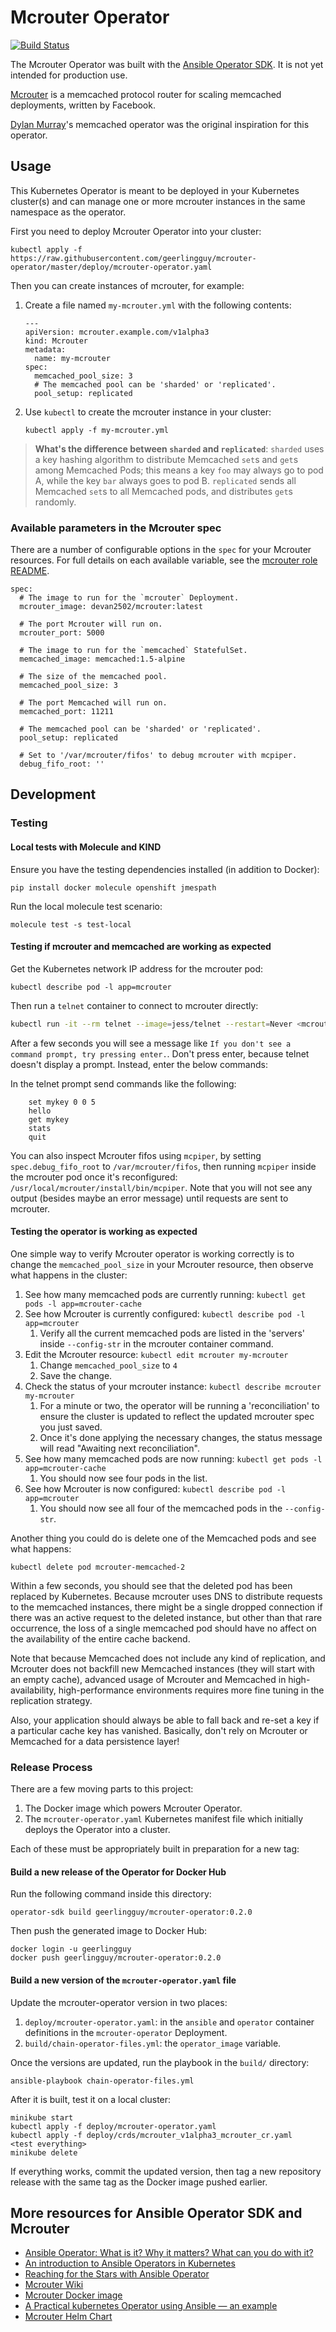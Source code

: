 # Mcrouter Operator

[![Build Status](https://travis-ci.com/geerlingguy/mcrouter-operator.svg?branch=master)](https://travis-ci.com/geerlingguy/mcrouter-operator)

The Mcrouter Operator was built with the [Ansible Operator SDK](https://github.com/operator-framework/operator-sdk/blob/master/doc/ansible/user-guide.md). It is not yet intended for production use.

[Mcrouter](https://github.com/facebook/mcrouter) is a memcached protocol router for scaling memcached deployments, written by Facebook.

[Dylan Murray](https://github.com/dymurray)'s memcached operator was the original inspiration for this operator.

## Usage

This Kubernetes Operator is meant to be deployed in your Kubernetes cluster(s) and can manage one or more mcrouter instances in the same namespace as the operator.

First you need to deploy Mcrouter Operator into your cluster:

    kubectl apply -f https://raw.githubusercontent.com/geerlingguy/mcrouter-operator/master/deploy/mcrouter-operator.yaml

Then you can create instances of mcrouter, for example:

  1. Create a file named `my-mcrouter.yml` with the following contents:

     ```
     ---
     apiVersion: mcrouter.example.com/v1alpha3
     kind: Mcrouter
     metadata:
       name: my-mcrouter
     spec:
       memcached_pool_size: 3
       # The memcached pool can be 'sharded' or 'replicated'.
       pool_setup: replicated
     ```

  2. Use `kubectl` to create the mcrouter instance in your cluster:

     ```
     kubectl apply -f my-mcrouter.yml
     ```

> **What's the difference between `sharded` and `replicated`**: `sharded` uses a key hashing algorithm to distribute Memcached `set`s and `get`s among Memcached Pods; this means a key `foo` may always go to pod A, while the key `bar` always goes to pod B. `replicated` sends all Memcached `set`s to all Memcached pods, and distributes `get`s randomly.

### Available parameters in the Mcrouter spec

There are a number of configurable options in the `spec` for your Mcrouter resources. For full details on each available variable, see the [mcrouter role README](roles/mcrouter/README.md).

    spec:
      # The image to run for the `mcrouter` Deployment.
      mcrouter_image: devan2502/mcrouter:latest
    
      # The port Mcrouter will run on.
      mcrouter_port: 5000
    
      # The image to run for the `memcached` StatefulSet.
      memcached_image: memcached:1.5-alpine
    
      # The size of the memcached pool.
      memcached_pool_size: 3
    
      # The port Memcached will run on.
      memcached_port: 11211
    
      # The memcached pool can be 'sharded' or 'replicated'.
      pool_setup: replicated
    
      # Set to '/var/mcrouter/fifos' to debug mcrouter with mcpiper.
      debug_fifo_root: ''

## Development

### Testing

#### Local tests with Molecule and KIND

Ensure you have the testing dependencies installed (in addition to Docker):

    pip install docker molecule openshift jmespath

Run the local molecule test scenario:

    molecule test -s test-local

#### Testing if mcrouter and memcached are working as expected

Get the Kubernetes network IP address for the mcrouter pod:

    kubectl describe pod -l app=mcrouter

Then run a `telnet` container to connect to mcrouter directly:

```sh
kubectl run -it --rm telnet --image=jess/telnet --restart=Never <mcrouter_pod_ip> 5000
```

After a few seconds you will see a message like `If you don't see a command prompt, try pressing enter.`. Don't press enter, because telnet doesn't display a prompt. Instead, enter the below commands:

In the telnet prompt send commands like the following:

```
    set mykey 0 0 5
    hello
    get mykey
    stats
    quit
```

You can also inspect Mcrouter fifos using `mcpiper`, by setting `spec.debug_fifo_root` to `/var/mcrouter/fifos`, then running `mcpiper` inside the mcrouter pod once it's reconfigured: `/usr/local/mcrouter/install/bin/mcpiper`. Note that you will not see any output (besides maybe an error message) until requests are sent to mcrouter.

#### Testing the operator is working as expected

One simple way to verify Mcrouter operator is working correctly is to change the `memcached_pool_size` in your Mcrouter resource, then observe what happens in the cluster:

  1. See how many memcached pods are currently running: `kubectl get pods -l app=mcrouter-cache`
  1. See how Mcrouter is currently configured: `kubectl describe pod -l app=mcrouter`
     1. Verify all the current memcached pods are listed in the 'servers' inside `--config-str` in the mcrouter container command.
  1. Edit the Mcrouter resource: `kubectl edit mcrouter my-mcrouter`
     1. Change `memcached_pool_size` to `4`
     1. Save the change.
  1. Check the status of your mcrouter instance: `kubectl describe mcrouter my-mcrouter`
     1. For a minute or two, the operator will be running a 'reconciliation' to ensure the cluster is updated to reflect the updated mcrouter spec you just saved.
     1. Once it's done applying the necessary changes, the status message will read "Awaiting next reconciliation".
  1. See how many memcached pods are now running: `kubectl get pods -l app=mcrouter-cache`
     1. You should now see four pods in the list.
  1. See how Mcrouter is now configured: `kubectl describe pod -l app=mcrouter`
     1. You should now see all four of the memcached pods in the `--config-str`.

Another thing you could do is delete one of the Memcached pods and see what happens:

    kubectl delete pod mcrouter-memcached-2

Within a few seconds, you should see that the deleted pod has been replaced by Kubernetes. Because mcrouter uses DNS to distribute requests to the memcached instances, there might be a single dropped connection if there was an active request to the deleted instance, but other than that rare occurrence, the loss of a single memcached pod should have no affect on the availability of the entire cache backend.

Note that because Memcached does not include any kind of replication, and Mcrouter does not backfill new Memcached instances (they will start with an empty cache), advanced usage of Mcrouter and Memcached in high-availability, high-performance environments requires more fine tuning in the replication strategy.

Also, your application should always be able to fall back and re-set a key if a particular cache key has vanished. Basically, don't rely on Mcrouter or Memcached for a data persistence layer!

### Release Process

There are a few moving parts to this project:

  1. The Docker image which powers Mcrouter Operator.
  2. The `mcrouter-operator.yaml` Kubernetes manifest file which initially deploys the Operator into a cluster.

Each of these must be appropriately built in preparation for a new tag:

#### Build a new release of the Operator for Docker Hub

Run the following command inside this directory:

    operator-sdk build geerlingguy/mcrouter-operator:0.2.0

Then push the generated image to Docker Hub:

    docker login -u geerlingguy
    docker push geerlingguy/mcrouter-operator:0.2.0

#### Build a new version of the `mcrouter-operator.yaml` file

Update the mcrouter-operator version in two places:

  1. `deploy/mcrouter-operator.yaml`: in the `ansible` and `operator` container definitions in the `mcrouter-operator` Deployment.
  2. `build/chain-operator-files.yml`: the `operator_image` variable.

Once the versions are updated, run the playbook in the `build/` directory:

    ansible-playbook chain-operator-files.yml

After it is built, test it on a local cluster:

    minikube start
    kubectl apply -f deploy/mcrouter-operator.yaml
    kubectl apply -f deploy/crds/mcrouter_v1alpha3_mcrouter_cr.yaml
    <test everything>
    minikube delete

If everything works, commit the updated version, then tag a new repository release with the same tag as the Docker image pushed earlier.

## More resources for Ansible Operator SDK and Mcrouter

  - [Ansible Operator: What is it? Why it matters? What can you do with it?](https://www.ansible.com/blog/ansible-operator)
  - [An introduction to Ansible Operators in Kubernetes](https://opensource.com/article/18/10/ansible-operators-kubernetes)
  - [Reaching for the Stars with Ansible Operator](https://blog.openshift.com/reaching-for-the-stars-with-ansible-operator/)
  - [Mcrouter Wiki](https://github.com/facebook/mcrouter/wiki)
  - [Mcrouter Docker image](https://github.com/Dev25/mcrouter-docker/)
  - [A Practical kubernetes Operator using Ansible — an example](https://itnext.io/a-practical-kubernetes-operator-using-ansible-an-example-d3a9d3674d5b)
  - [Mcrouter Helm Chart](https://github.com/helm/charts/tree/master/stable/mcrouter)
